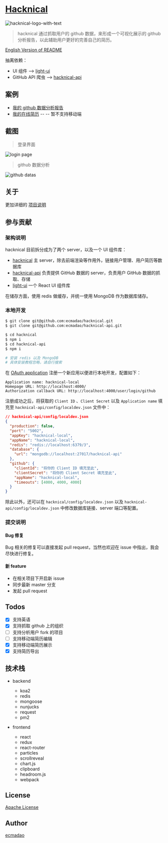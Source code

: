 # [Hacknical](http://hacknical.com?locale=zh)

![hacknical-logo-with-text](./screenshots/logos/hacknical-logo-large.png)

> hacknical 通过抓取用户的 github 数据，来形成一个可视化展示的 github 分析报告，以此辅助用户更好的完善自己的简历。

[English Version of README](./README.md)

抽离依赖：

- UI 组件 --> [light-ui](https://github.com/ecmadao/light-ui)
- GitHub API 爬虫 --> [hacknical-api](https://github.com/ecmadao/hacknical-api)

## 案例

- [我的 github 数据分析报告](http://hacknical.com/github/ecmadao?locale=zh)
- [我的在线简历](http://hacknical.com/resume/tF0OVz3XKRwBj0eenOJvAgL2Mbw=) -- -- 暂不支持移动端

## 截图

> 登录界面

![login page](./screenshots/login-zh.png)

> github 数据分析

![github datas](./screenshots/github-zh.png)

## 关于

更加详细的 [项目说明](./doc/ABOUT-zh.md)

## 参与贡献

### 架构说明

hacknical 目前拆分成为了两个 server，以及一个 UI 组件库：

- [hacknical](https://github.com/ecmadao/hacknical) 主 server，除去前端渲染等作用外，链接用户管理、用户简历等数据库
- [hacknical-api](https://github.com/ecmadao/hacknical-api) 负责提供 GitHub 数据的 server，负责用户 GitHub 数据的抓取、存储
- [light-ui](https://github.com/ecmadao/light-ui) 一个 React UI 组件库

在储存方面，使用 redis 做缓存，并统一使用 MongoDB 作为数据库储存。

### 本地开发

```bash
$ git clone git@github.com:ecmadao/hacknical.git
$ git clone git@github.com:ecmadao/hacknical-api.git

$ cd hacknical
$ npm i
$ cd hacknical-api
$ npm i

# 安装 redis 以及 MongoDB
# 具体安装教程忽略，请自行搜索
```

在 [OAuth application](https://github.com/settings/applications/new) 注册一个新应用以便进行本地开发，配置如下：

```text
Application name: hacknical-local
Homepage URL: http://localhost:4000/
Authorization callback URL: http://localhost:4000/user/login/github
```

注册成功之后，将获取的 `Client ID` 、`Client Secret` 以及 `Application name` 填充至 `hacknical-api/config/localdev.json` 文件中：

```json
// hacknical-api/config/localdev.json
{
  "production": false,
  "port": "5002",
  "appKey": "hacknical-local",
  "appName": "hacknical-local",
  "redis": "redis://localhost:6379/3",
  "database": {
    "url": "mongodb://localhost:27017/hacknical-api"
  },
  "github": {
    "clientId": "将你的 Client ID 填充至此",
    "clientSecret": "将你的 Client Secret 填充至此",
    "appName": "hacknical-local",
    "timeouts": [4000, 4000, 4000]
  }
}
```

除此以外，还可以在 `hacknical/config/localdev.json` 以及 `hacknical-api/config/localdev.json` 中修改数据库链接、server 端口等配置。

### 提交说明

#### Bug 修复

Bug 相关的修复可以直接发起 pull request，当然也欢迎在 issue 中指出，我会尽快进行修复。

#### 新 feature

- 在相关项目下开启新 issue
- 同步最新 master 分支
- 发起 pull request

## Todos

- [x] 支持英语
- [x] 支持抓取 github 上的组织
- [ ] 支持分析用户 fork 的项目
- [ ] 支持移动端简历编辑
- [x] 支持移动端简历展示
- [x] 支持简历导出

## 技术栈

- backend

  - koa2
  - redis
  - mongoose
  - nunjucks
  - request
  - pm2

- frontend

  - react
  - redux
  - react-router
  - particles
  - scrollreveal
  - chart.js
  - clipboard
  - headroom.js
  - webpack

## License

[Apache License](./LICENSE)

## Author

[ecmadao](//github.com/ecmadao)
